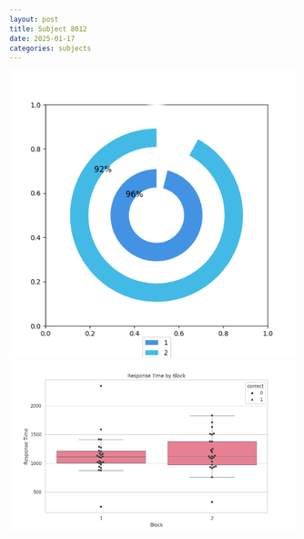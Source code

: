 ```yaml
---
layout: post
title: Subject 8012
date: 2025-01-17
categories: subjects
---
```


![](data/8012/run-1/8012__acc_test.png)
![](data/8012/run-1/8012_rt.png)
